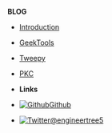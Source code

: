 **BLOG**

  - [Introduction](/)
  - [GeekTools](geektools.md)
  - [Tweepy](tweepy.md)
  - [PKC](pkc.md)

- **Links**

- [![Github](https://icongram.jgog.in/simple/github.svg?color=808080&size=16)Github](https://github.com/engineertree5/tree5_treehouse)
- [![Twitter](https://icongram.jgog.in/simple/twitter.svg?colored&size=16)@engineertree5](http://twitter.com/engineertree5)